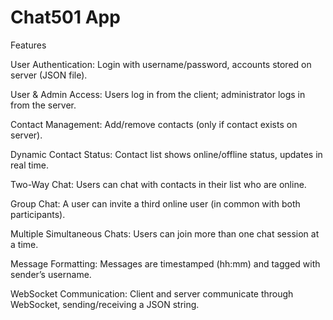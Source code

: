 # Chat501 App

Features

User Authentication: Login with username/password, accounts stored on server (JSON file).

User & Admin Access: Users log in from the client; administrator logs in from the server.

Contact Management: Add/remove contacts (only if contact exists on server).

Dynamic Contact Status: Contact list shows online/offline status, updates in real time.

Two-Way Chat: Users can chat with contacts in their list who are online.

Group Chat: A user can invite a third online user (in common with both participants).

Multiple Simultaneous Chats: Users can join more than one chat session at a time.

Message Formatting: Messages are timestamped (hh:mm) and tagged with sender’s username.

WebSocket Communication: Client and server communicate through WebSocket, sending/receiving a JSON string.
